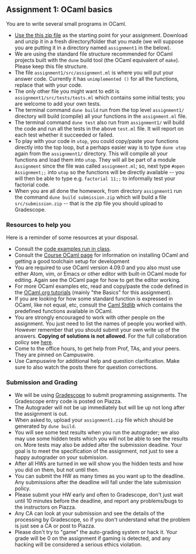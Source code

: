 ## Assignment 1: OCaml basics

You are to write several small programs in OCaml. 

* [Use the this zip file](assignment1.zip) as the starting point for your assignment.  Download and unzip it in a fresh directory/folder that you made (we will suppose you are putting it in a directory named `assignment1` in the below).  
* We are using the standard file structure recommended for OCaml projects built with the `dune` build tool (the OCaml equivalent of `make`).  Please keep this file structure.
* The file `assignment1/src/assignment.ml` is where you will put your answer code.  Currently it has `unimplemented ()` for all the functions, replace that with your code.
* The only other file you might want to edit is `assignment1/src/tests/tests.ml` which contains some initial tests; you are welcome to add your own tests.
* The terminal command `dune build` run from the top level `assignment1/` directory will build (compile) all your functions in the `assignment.ml` file.
* The terminal command `dune test` also run from `assignment1/` will build the code and run all the tests in the above `test.ml` file.  It will report on each test whether it succeeded or failed.
* To play with your code in `utop`, you could copy/paste your functions directly into the top loop, but a perhaps easier way is to type `dune utop` again from the `assignment1/` directory.  This will compile all your functions and load them into `utop`.  They will all be part of a module `Assignment` since the file was called `assignment.ml`; so, next type `#open Assignment;;` into `utop` so the functions will be directly available -- you will then be able to type e.g. `factorial 11;;` to informally test your factorial code.
* When you are all done the homework, from directory `assignment1` run the command `dune build submission.zip` which will build a file `src/submission.zip` -- that is the zip file you should upload to Gradescope.

### Resources to help you

Here is a reminder of some resources at your disposal.

*   Consult the [code examples run in class](../ocaml/code/lecture.html).
*   Consult the [Course OCaml page](../ocaml/index.html) for information on installing OCaml and getting a good toolchain setup for development
*   You are required to use OCaml version 4.09.0 and you also must use either Atom, vim, or Emacs or other editor with built-in OCaml mode for editing. Again see the OCaml page for how to get the editor working.
*   For more OCaml examples etc, read and copy/paste the code defined in the [OCaml.org tutorials](https://ocaml.org/learn/tutorials/) (mainly "the Basics" for this assignment).
*   If you are looking for how some standard function is expressed in OCaml, like not equal, etc, consult the [Caml Stdlib](http://caml.inria.fr/pub/docs/manual-ocaml/libref/Stdlib.html) which contains the predefined functions available in OCaml.
*   You are strongly encouraged to work with other people on the assignment. You just need to list the names of people you worked with. However remember that you should submit your own write up of the answers. **Copying of solutions is not allowed**. For the full collaboration policy see [here](../logistics.html).
*   Come to the office hours, to get help from Prof, TAs, and your peers.  They are pinned on Campuswire.
*   Use Campuswire for additional help and question clarification.  Make sure to also watch the posts there for question corrections.

### Submission and Grading

*   We will be using [Gradescope](https://gradescope.com) to submit programming assignments. The Gradescope entry code is posted on Piazza.
*   The Autograder will not be up immediately but will be up not long after the assignment is out.
*   When asked to, upload your `assignment1.zip` file which should be generated by `dune build`.
*   You will see some test results when you run the autograder; we also may use some hidden tests which you will not be able to see the results on. More tests may also be added after the submission deadine. Your goal is to meet the specification of the assignment, not just to see a happy autograder on your submission.
*   After all HWs are turned in we will show you the hidden tests and how you did on them, but not until then.
*   You can submit the HW as many times as you want up to the deadline. Any submissions after the deadline will fall under the late submission policy.
*   Please submit your HW early and often to Gradescope, don't just wait until 10 minutes before the deadline, and report any problems/bugs to the instructors on Piazza.
*   Any CA can look at your submission and see the details of the processing by Gradescope, so if you don't understand what the problem is just see a CA or post to Piazza.
*   Please don't try to "game" the auto-grading system or hack it. Your grade will be 0 on the assignment if gaming is detected, and any hacking will be considered a serious ethics violation.
